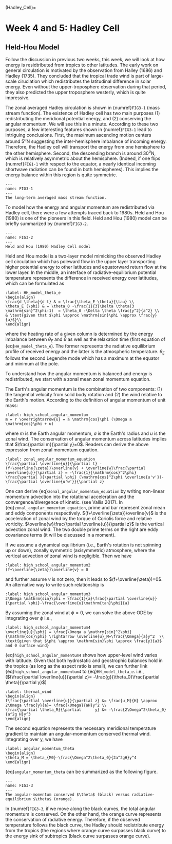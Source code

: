 (Hadley_Cell)=
# Week 4 and 5: Hadley Cell 
## Held-Hou Model

Follow the discussion in previous two weeks, this week, we will look at how energy is residtributed from tropics to other latitudes. The early work on general circulation is motivated by the observation from Halley (1686) and Hadley (1735). They concluded that the tropical trade wind is part of large-scale ciruclation which redistributes the latitudinal difference in solar energy. Even without the upper-troposphere observation during that period, they also predicted the upper troposphere westerly, which is quite impressive. 

The zonal averaged Hadley circulation is shown in {numref}`FIG3-1` (mass stream function). The existence of Hadley cell has two main purposes (1) redistributing the meridional potential energy, and (2) conserving the angular momentum. We will see this in a minute. According to these two purposes, a few interesting features shown in {numref}`FIG3-1` lead to intriguing conclusions. First, the maximum ascending motion centers around $5^o$N suggesting the inter-hemisphere imbalance of incoming energy. Therefore, the Hadley cell will transport the energy from one hemisphere to the other hemisphere. Second, the descending branch is around 30$^o$N, which is relatively asymmetric about the hemisphere. (Indeed, if one flips {numref}`FIG1-1` with respect to the equator, a nearly identical incoming shortwave radiation can be found in both hemispheres). This implies the energy balance within this region is quite symmetric.   


```{figure} ../tropical-dynamics-figures/mass_stream_function.png
---
name: FIG3-1
---
The long-term averaged mass stream function. 
``` 

To model how the energy and angular momentum are redistributed via Hadley cell, there were a few attempts traced back to 1980s. Held and Hou (1980) is one of the pioneers in this field. Held and Hou (1980) model can be briefly summarized by {numref}`FIG3-2`. 


```{figure} ../tropical-dynamics-figures/Held-and-Hou.png
---
name: FIG3-2
---
Held and Hou (1980) Hadley Cell model
```

Held and Hou model is a two-layer model mimicking the observed Hadley cell circulation which has poleward flow in the upper layer transporting higher potential energy to other latitudes and equatorward return flow at the lower layer. In the middle, an interface of radiative-equilibrium potential temperature represents the difference in received energy over latitudes, which can be formulated as 

```{math}
:label: HH_model_theta_e
\begin{align}
\frac{d \theta}{d t} & = \frac{\theta_E-\theta}{\tau} \\
\theta_E (\phi) & = \theta_0 -\frac{1}{3}\Delta \theta(3 \mathrm{sin}^2\phi-1)  = \theta_0 -\Delta \theta \frac{y^2}{a^2} \\
& \text{given that $\phi \approx \mathrm{sin}\phi \approx \frac{y}{a}$}\\
\end{align}
```
where the heating rate of a given column is determined by the energy imbalance between $\theta_E$ and $\theta$ as well as the relaxation time (first equation of {eq}`HH_model_theta_e`). The former represents the radiative equilibrium profile of received energy and the latter is the atmospheric temperature. $\theta_E$ follows the second Legendre mode which has a maximum at the equator and minimum at the pole. 


To understand how the angular momentum is balanced and energy is redistributed, we start with a zonal mean zonal momentum equation. 

The Earth's angular momentum is the combination of two components: (1) the tangential velocity from solid body rotation and (2) the wind relative to the Earth's motion. According to the definition of angular momentum of unit mass: 

```{math}
:label: high_school_angular_momentum
m = r \overrightarrow{u} = a \mathrm{cos}\phi (\Omega a \mathrm{cos}\phi + u)  
```

where $m$ is the Earth angular momentum, $a$ is the Earth's radius and $u$ is the zonal wind. The conservation of angular momentum across latitudes implies that $\frac{\partial m}{\partial y}=0$. Readers can derive the above expression from zonal momentum equation. 

```{math}
:label: zonal_angular_momentum_equation
\frac{\partial \overline{u}}{\partial t} - (f+\overline{\zeta})\overline{v} + \overline{w}\frac{\partial \overline{u}}{\partial z} = -\frac{1}{\mathrm{cos}^2\phi} \frac{\partial }{\partial \phi} (\mathrm{cos}^2\phi \overline{u'v'})-\frac{\partial \overline{u'w'}}{\partial z}
```

One can derive {eq}`zonal_angular_momentum_equation` by writing non-linear momentum advection into the rotational acceleration and the convergence/divergence of kinetic. (see Vallis 2017). In {eq}`zonal_angular_momentum_equation`, prime and bar represent zonal mean and eddy components respectively. $(f+\overline{\zeta})\overline{v}$ is the acceleration of zonal wind by the torque of Coriolis force and relative vorticity. $\overline{w}\frac{\partial \overline{u}}{\partial z}$ is the vertical advection zonal wind. The two double prime terms on the right are eddy covariance terms (it will be discussed in a moment).


If we assume a dynamical equilibrium (i.e., Earth's rotation is not spinning up or down), zonally symmetric (axisymmetric) atmosphere, where the vertical advection of zonal wind is negligible. Then we have 

```{math}
:label: high_school_angular_momentum2
(f+\overline{\zeta})\overline{v} = 0 
```

and further assume $v$ is not zero, then it leads to $(f+\overline{\zeta})=0$. An alternative way to write such relationship is

```{math}
:label: high_school_angular_momentum3
2\Omega \mathrm{sin}\phi = \frac{1}{a}\frac{\partial \overline{u}}{\partial \phi}-\frac{\overline{u}\mathrm{tan}\phi}{a}
```

By assuming the zonal wind at $\phi=0$, we can solve the above ODE by integrating over $\phi$ i.e., 

```{math}
:label: high_school_angular_momentum4
\overline{u}(\phi) = \frac{\Omega a \mathrm{sin}^2\phi}{\mathrm{cos}\phi} \rightarrow \overline{u}_M=\frac{\Omega}{a}y^2  \\ 
\text{given that $\phi \approx \mathrm{sin}\phi \approx \frac{y}{a}$ and 0 surface wind}
```
{eq}`high_school_angular_momentum4` shows how upper-level wind varies with latitude. Given that both hydrostatic and geostrophic balances hold in the tropics (as long as the aspect ratio is small), we can further link {eq}`high_school_angular_momentum4` to {eq}`HH_model_theta_e`. i.e., ($f\frac{\partial \overline{u}}{\partial z}= -\frac{g}{\theta_0}\frac{\partial \theta}{\partial y}$)

```{math}
:label: thermal_wind
\begin{align}
f\frac{\partial \overline{u}}{\partial z} &= \frac{u_M}{H} \approx 2\Omega \frac{y}{a}= \frac{\Omega}{aH}y^2 \\
\frac{\partial \theta_M}{\partial      y} &= -\frac{2\Omega^2\theta_0}{a^2g H}y^3 
\end{align}
```

The second equation represents the necessary meridional temperature gradient to maintain an angular-momentum conserved thermal wind. Integrating over y, we have 

```{math}
:label: angular_momentum_theta
\begin{align}
\theta_M = \theta_{M0}-\frac{\Omega^2\theta_0}{2a^2gH}y^4
\end{align}
```

{eq}`angular_momentum_theta` can be summarized as the following figure. 

```{figure} ../tropical-dynamics-figures/angular_momentum_energy_balance.png
---
name: FIG3-3
---
The angular-momentum conserved $\theta$ (black) versus radiative-equilibrium $\theta$ (orange). 
``` 

In {numref}`FIG3-3`, if we move along the black curves, the total angular momentum is conserved. On the other hand, the orange curve represents the conservation of radiative energy. Therefore, if the observed temperature follows the black curve, the Hadley should redistribute energy from the tropics (the regions where orange curve surpasses black curve) to the energy sink of subtropics (black curve surpasses orange curve). 



